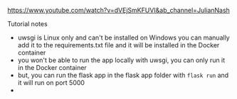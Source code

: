 https://www.youtube.com/watch?v=dVEjSmKFUVI&ab_channel=JulianNash

Tutorial notes

- uwsgi is Linux only and can't be installed on Windows you can manually add it to the requirements.txt file and it will be installed in the Docker container
- you won't be able to run the app locally with uwsgi, you can only run it in the Docker container
- but, you can run the flask app in the flask app folder with `flask run` and it will run on port 5000
- 